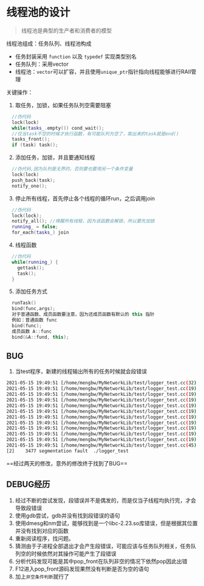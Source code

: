 <!--
 * @Descripttion: 
 * @version: 0.1
 * @Author: Mengbw
 * @Date: 2021-05-14 21:11:38
 * @LastEditors: Mengbw
 * @LastEditTime: 2021-05-15 20:37:43
-->
# 线程池的设计

> 线程池是典型的生产者和消费者的模型

线程池组成：任务队列、线程池构成
- 任务封装采用 `function` 以及 `typedef` 实现类型别名
- 任务队列：采用vector
- 线程池：`vector`可以扩容，并且使用`unique_ptr`指针指向线程能够进行RAII管理 

关键操作：
1. 取任务，加锁，如果任务队列空需要阻塞
```c++
  //伪代码
  lock(lock)
  while(tasks_.empty()) cond_wait();
  //仅当task不空的时候才执行函数，有可能队列为空了，取出来的task就是end()
  tasks_front();
  if (task) task();
```
2. 添加任务，加锁，并且要通知线程
```c++
  //伪代码,因为队列是无界的，否则要也要用另一个条件变量 
  lock(lock)
  push_back(task);
  notify_one();
```
3. 停止所有线程，首先停止各个线程的循环run，之后调用join
```C++
  //伪代码
  lock(lock);
  notify_all(); //唤醒所有线程，因为该函数会解锁，所以要先加锁
  running_ = false;
  for_each(tasks_) join
```
4. 线程函数
```C++
  //伪代码
  while(running_) {
    gettask();
    task();
  }
```
5. 添加任务方式
```C++
  runTask()
  bind(func,args);
  对于普通函数、成员函数要注意，因为还成员函数有默认的 this 指针
  例如：普通函数 func
  bind(func);
  成员函数 A::func
  bind(&A::fund, this);
```

## BUG
1. 当test程序，新建的线程输出所有的任务时候就会段错误
```sh
2021-05-15 19:49:51 [/home/mengbw/MyNetworkLib/test/logger_test.cc(32) : INFO] main function
2021-05-15 19:49:51 [/home/mengbw/MyNetworkLib/test/logger_test.cc(19) : INFO]  0 140077929879296
2021-05-15 19:49:51 [/home/mengbw/MyNetworkLib/test/logger_test.cc(19) : INFO]  2 140077929879296
2021-05-15 19:49:51 [/home/mengbw/MyNetworkLib/test/logger_test.cc(19) : INFO]  3 140077929879296
2021-05-15 19:49:51 [/home/mengbw/MyNetworkLib/test/logger_test.cc(19) : INFO]  1 140077921486592
2021-05-15 19:49:51 [/home/mengbw/MyNetworkLib/test/logger_test.cc(19) : INFO]  4 140077929879296
2021-05-15 19:49:51 [/home/mengbw/MyNetworkLib/test/logger_test.cc(19) : INFO]  5 140077921486592
2021-05-15 19:49:51 [/home/mengbw/MyNetworkLib/test/logger_test.cc(19) : INFO]  6 140077929879296
2021-05-15 19:49:51 [/home/mengbw/MyNetworkLib/test/logger_test.cc(19) : INFO]  7 140077921486592
2021-05-15 19:49:51 [/home/mengbw/MyNetworkLib/test/logger_test.cc(19) : INFO]  8 140077929879296
2021-05-15 19:49:51 [/home/mengbw/MyNetworkLib/test/logger_test.cc(19) : INFO]  9 140077921486592
2021-05-15 19:49:51 [/home/mengbw/MyNetworkLib/test/logger_test.cc(45) : INFO] 140077947311936
[2]    3477 segmentation fault  ./logger_test
```
==经过两天的修改，意外的修改终于找到了BUG==


## DEBUG经历

1. 经过不断的尝试发现，段错误并不是偶发的，而是仅当子线程均执行完，才会导致段错误
2. 使用gdb尝试，gdb并没有找到段错误的语句 
3. 使用dmesg和nm尝试，能够找到是一个libc-2.23.so库错误，但是根据其位置并没有找到对应的函数
4. 重新阅读程序，找问题。
5. 猜测由于子进程全部退出才会产生段错误，可能应该与任务队列相关，任务队列空的时候依然对其操作可能产生了段错误
6. 分析代码发现可能是其中pop_front在队列非空的情况下依然pop因此出错
7. F12进入pop_front源码发现果然没有判断是否为空的语句
8. 加上`非空条件判断`就行了